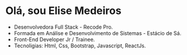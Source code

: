 # Olá, sou Elise Medeiros

- Desenvolvedora Full Stack - Recode Pro.
- Formada em Análise e Desenvolvimento de Sistemas - Estácio de Sá.
- Front-End Developer Jr / Trainee.
- Tecnoligias: Html, Css, Bootstrap, Javascript, ReactJs.


<!---
Elise-16-medeiros/Elise-16-medeiros is a ✨ special ✨ repository because its `README.md` (this file) appears on your GitHub profile.
You can click the Preview link to take a look at your changes.
--->
